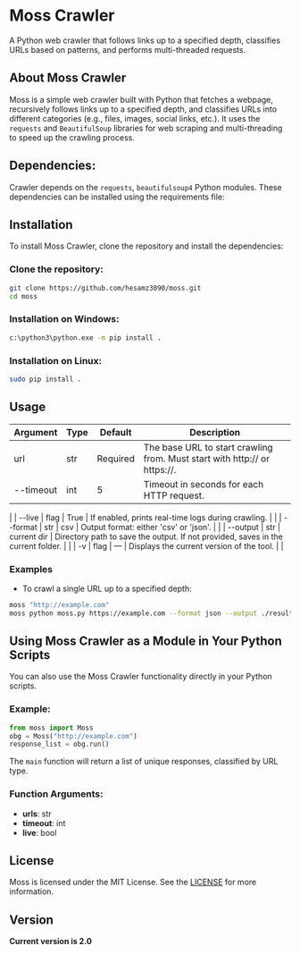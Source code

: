 
# Moss Crawler

A Python web crawler that follows links up to a specified depth, classifies URLs based on patterns, and performs multi-threaded requests.

## About Moss Crawler

Moss is a simple web crawler built with Python that fetches a webpage, recursively follows links up to a specified depth, and classifies URLs into different categories (e.g., files, images, social links, etc.). It uses the `requests` and `BeautifulSoup` libraries for web scraping and multi-threading to speed up the crawling process.

## Dependencies:
Crawler depends on the `requests`, `beautifulsoup4` Python modules.
These dependencies can be installed using the requirements file:

## Installation

To install Moss Crawler, clone the repository and install the dependencies:

### Clone the repository:
```bash
git clone https://github.com/hesamz3090/moss.git
cd moss
```

### Installation on Windows:
```bash
c:\python3\python.exe -m pip install .
```

### Installation on Linux:
```bash
sudo pip install .
```

## Usage

| Argument  | Type | Default     | Description                                                                      |
|-----------|------|-------------|----------------------------------------------------------------------------------|
| url       | str  | Required    | The base URL to start crawling from. Must start with http:// or https://.        |
| --timeout | int  | 5           | Timeout in seconds for each HTTP request.                                        |
|
| --live    | flag | True        | If enabled, prints real-time logs during crawling.                               |
|
| --format  | str  | csv         | Output format: either 'csv' or 'json'.                                           |
|
| --output  | str  | current dir | Directory path to save the output. If not provided, saves in the current folder. |
|
| -v        | flag | —           | Displays the current version of the tool.                                        |
|

### Examples

* To crawl a single URL up to a specified depth:
```bash
moss "http://example.com"
moss python moss.py https://example.com --format json --output ./results
```

## Using Moss Crawler as a Module in Your Python Scripts

You can also use the Moss Crawler functionality directly in your Python scripts.

### Example:
```python
from moss import Moss
obg = Moss("http://example.com")
response_list = obg.run()
```

The `main` function will return a list of unique responses, classified by URL type.

### Function Arguments:
* **urls**: str
* **timeout**: int
* **live**: bool

## License

Moss is licensed under the MIT License. See the [LICENSE](https://github.com/hesamz3090/moss/blob/main/LICENSE) for more information.

## Version

**Current version is 2.0**
